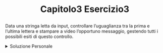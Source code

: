 # <p align=center> Capitolo3 Esercizio3 </p>

Data una stringa letta da input, controllare l’uguaglianza tra la prima 
e l’ultima lettera e stampare a video l’opportuno messaggio, gestendo 
tutti i possibili esiti di questo controllo.

<details closed>
<summary> Soluzione Personale</summary>

[Solution.java](https://github.com/FedVlogger17/Uni-Notes/blob/main/Primo%20Anno/Secondo%20Semestre/Metodologie%20di%20Programmazione/Esercizi/Esercizi%20Capitolo%203/Esercizio_3/src/Esercizio3/Solution.java)
</details>